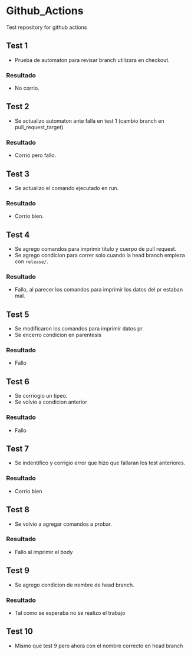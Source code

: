 # Github_Actions
Test repository for github actions
## Test 1
- Prueba de automaton para revisar branch utilizara en checkout.
### Resultado
- No corrio.
## Test 2
- Se actualizo automaton ante falla en test 1 (cambio branch en pull_request_target).
### Resultado
- Corrio pero fallo.
## Test 3
- Se actualizo el comando ejecutado en run.
### Resultado
- Corrio bien.
## Test 4
- Se agrego comandos para imprimir titulo y cuerpo de pull request.
- Se agrego condicion para correr solo cuando la head branch empieza con `release/`.
### Resultado
- Fallo, al parecer los comandos para imprimir los datos del pr estaban mal.
## Test 5
- Se modificaron los comandos para imprimir datos pr.
- Se encerro condicion en parentesis
### Resultado
- Fallo
## Test 6
- Se corriogio un tipeo.
- Se volvio a condicion anterior
### Resultado
- Fallo
## Test 7
- Se indentifico y corrigio error que hizo que fallaran los test anteriores.
### Resultado
- Corrio bien
## Test 8
- Se volvio a agregar comandos a probar.
### Resultado
- Fallo al imprimir el body
## Test 9
- Se agrego condicion de nombre de head branch.
### Resultado
- Tal como se esperaba no se realizo el trabajo
## Test 10
- Mismo que test 9 pero ahora con el nombre correcto en head branch
